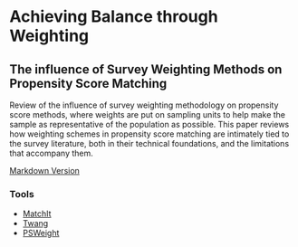 # Achieving Balance through Weighting
## The influence of Survey Weighting Methods on Propensity Score Matching

Review of the influence of survey weighting methodology on propensity score methods, where weights are put on sampling units to help make the sample as representative of the population as possible. This paper reviews how weighting schemes in propensity score matching are intimately tied to the survey literature, both in their technical foundations, and the limitations that accompany them.

[Markdown Version](https://katjanewilson.github.io/Achieving-Balance-through-Weighting/)

### Tools 

* [MatchIt](https://cran.r-project.org/web/packages/MatchIt/MatchIt.pdf)
* [Twang](https://cran.r-project.org/web/packages/twang/index.html)
* [PSWeight](https://cran.r-project.org/web/packages/PSweight/PSweight.pdf)


